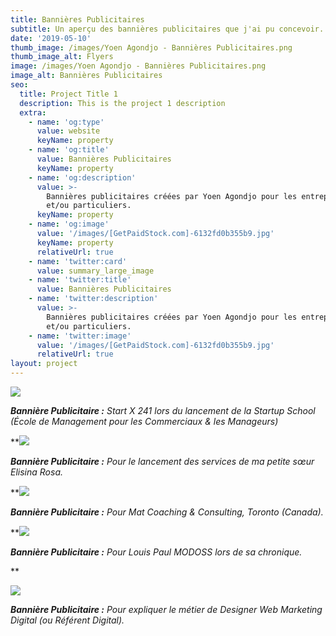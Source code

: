 ```yaml
---
title: Bannières Publicitaires
subtitle: Un aperçu des bannières publicitaires que j'ai pu concevoir.
date: '2019-05-10'
thumb_image: /images/Yoen Agondjo - Bannières Publicitaires.png
thumb_image_alt: Flyers
image: /images/Yoen Agondjo - Bannières Publicitaires.png
image_alt: Bannières Publicitaires
seo:
  title: Project Title 1
  description: This is the project 1 description
  extra:
    - name: 'og:type'
      value: website
      keyName: property
    - name: 'og:title'
      value: Bannières Publicitaires
      keyName: property
    - name: 'og:description'
      value: >-
        Bannières publicitaires créées par Yoen Agondjo pour les entreprises
        et/ou particuliers.
      keyName: property
    - name: 'og:image'
      value: '/images/[GetPaidStock.com]-6132fd0b355b9.jpg'
      keyName: property
      relativeUrl: true
    - name: 'twitter:card'
      value: summary_large_image
    - name: 'twitter:title'
      value: Bannières Publicitaires
    - name: 'twitter:description'
      value: >-
        Bannières publicitaires créées par Yoen Agondjo pour les entreprises
        et/ou particuliers.
    - name: 'twitter:image'
      value: '/images/[GetPaidStock.com]-6132fd0b355b9.jpg'
      relativeUrl: true
layout: project
---
```

![](/images/Start%20X%20241%20-%20LinkedIn%20\(1\).png)

***Bannière Publicitaire :** Start X 241 lors du lancement de la Startup School (École de Management pour les Commerciaux & les Manageurs)*

\*\*![](/images/ELS%20-%20Affiche%20publicitaire.jpg)

***Bannière Publicitaire :** Pour le lancement des services de ma petite sœur Elisina Rosa.*

\*\*![](/images/Mat%20Coaching%20And%20Consulting%20-%20Cover.jpg)

***Bannière Publicitaire :** Pour Mat Coaching & Consulting, Toronto (Canada).*

\*\*![](/images/Louis%20Paul%20Modoss%20-%20Affiche%20de%20podcast.png)

***Bannière Publicitaire :** Pour Louis Paul MODOSS lors de sa chronique.*

\*\*

![](/images/Flyer%20-%20R%C3%A9f%C3%A9rent%20Digital.jpg)

***Bannière Publicitaire :** Pour expliquer le métier de Designer Web Marketing Digital (ou Référent Digital).*
